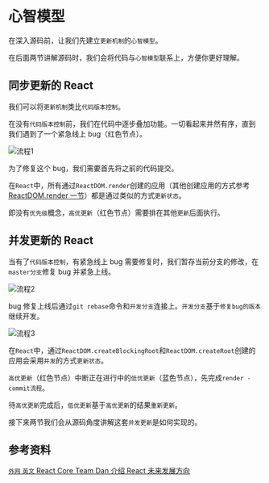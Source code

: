 # 心智模型

在深入源码前，让我们先建立`更新机制`的`心智模型`。

在后面两节讲解源码时，我们会将代码与`心智模型`联系上，方便你更好理解。

## 同步更新的 React

我们可以将`更新机制`类比`代码版本控制`。

在没有`代码版本控制`前，我们在代码中逐步叠加功能。一切看起来井然有序，直到我们遇到了一个紧急线上 bug（红色节点）。

<img :src="$withBase('/img/git1.png')" alt="流程1">

为了修复这个 bug，我们需要首先将之前的代码提交。

在`React`中，所有通过`ReactDOM.render`创建的应用（其他创建应用的方式参考[ReactDOM.render 一节](./reactdom.html#react的其他入口函数)）都是通过类似的方式`更新状态`。

即没有`优先级`概念，`高优更新`（红色节点）需要排在其他`更新`后面执行。

## 并发更新的 React

当有了`代码版本控制`，有紧急线上 bug 需要修复时，我们暂存当前分支的修改，在`master分支`修复 bug 并紧急上线。

<img :src="$withBase('/img/git2.png')" alt="流程2">

bug 修复上线后通过`git rebase`命令和`开发分支`连接上。`开发分支`基于`修复bug的版本`继续开发。

<img :src="$withBase('/img/git3.png')" alt="流程3">

在`React`中，通过`ReactDOM.createBlockingRoot`和`ReactDOM.createRoot`创建的应用会采用`并发`的方式`更新状态`。

`高优更新`（红色节点）中断正在进行中的`低优更新`（蓝色节点），先完成`render - commit流程`。

待`高优更新`完成后，`低优更新`基于`高优更新`的结果`重新更新`。

接下来两节我们会从源码角度讲解这套`并发更新`是如何实现的。

## 参考资料

[`外网` `英文` React Core Team Dan 介绍 React 未来发展方向](https://www.youtube.com/watch?v=v6iR3Zk4oDY)
